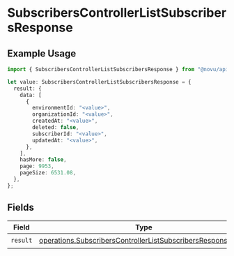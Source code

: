 # SubscribersControllerListSubscribersResponse

## Example Usage

```typescript
import { SubscribersControllerListSubscribersResponse } from "@novu/api/models/operations";

let value: SubscribersControllerListSubscribersResponse = {
  result: {
    data: [
      {
        environmentId: "<value>",
        organizationId: "<value>",
        createdAt: "<value>",
        deleted: false,
        subscriberId: "<value>",
        updatedAt: "<value>",
      },
    ],
    hasMore: false,
    page: 9953,
    pageSize: 6531.08,
  },
};
```

## Fields

| Field                                                                                                                                      | Type                                                                                                                                       | Required                                                                                                                                   | Description                                                                                                                                |
| ------------------------------------------------------------------------------------------------------------------------------------------ | ------------------------------------------------------------------------------------------------------------------------------------------ | ------------------------------------------------------------------------------------------------------------------------------------------ | ------------------------------------------------------------------------------------------------------------------------------------------ |
| `result`                                                                                                                                   | [operations.SubscribersControllerListSubscribersResponseBody](../../models/operations/subscriberscontrollerlistsubscribersresponsebody.md) | :heavy_check_mark:                                                                                                                         | N/A                                                                                                                                        |